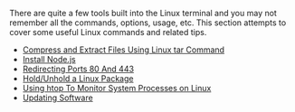 <!-- TITLE: Linux Tips & Tricks -->

There are quite a few tools built into the Linux terminal and you may not remember all the commands, options, usage, etc. This section attempts to cover some useful Linux commands and related tips.

* [Compress and Extract Files Using Linux tar Command](/linux-tips-tricks/compress-extract-files-using-linux-tar-command)
* [Install Node.js](/linux-tips-tricks/install-node-js)
* [Redirecting Ports 80 And 443](/linux-tips-tricks/redirecting-ports-80-and-443)
* [Hold/Unhold a Linux Package](/linux-tips-tricks/hold-and-unhold-package)
* [Using htop To Monitor System Processes on Linux](/linux-tips-tricks/using-htop-to-monitor-system-processes-on-linux)
* [Updating Software](/linux-tips-tricks/updating-software)
